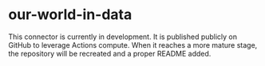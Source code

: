 # our-world-in-data

This connector is currently in development. It is published publicly on GitHub to leverage Actions compute. When it reaches a more mature stage, the repository will be recreated and a proper README added.